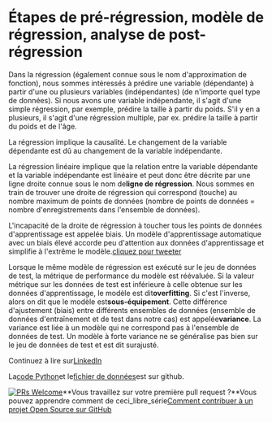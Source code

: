 # Étapes de pré-régression, modèle de régression, analyse de post-régression

Dans la régression (également connue sous le nom d'approximation de fonction), nous sommes intéressés à prédire une variable (dépendante) à partir d'une ou plusieurs variables (indépendantes) (de n'importe quel type de données). Si nous avons une variable indépendante, il s'agit d'une simple régression, par exemple, prédire la taille à partir du poids. S'il y en a plusieurs, il s'agit d'une régression multiple, par ex. prédire la taille à partir du poids et de l'âge.

La régression implique la causalité. Le changement de la variable dépendante est dû au changement de la variable indépendante.

La régression linéaire implique que la relation entre la variable dépendante et la variable indépendante est linéaire et peut donc être décrite par une ligne droite connue sous le nom de**ligne de régression**. Nous sommes en train de trouver une droite de régression qui correspond (touche) au nombre maximum de points de données (nombre de points de données = nombre d'enregistrements dans l'ensemble de données).

L'incapacité de la droite de régression à toucher tous les points de données d'apprentissage est appelée biais. Un modèle d'apprentissage automatique avec un biais élevé accorde peu d'attention aux données d'apprentissage et simplifie à l'extrême le modèle.[cliquez pour tweeter](https://clicktotweet.com/6Rcfz)

Lorsque le même modèle de régression est exécuté sur le jeu de données de test, la métrique de performance du modèle est réévaluée. Si la valeur métrique sur les données de test est inférieure à celle obtenue sur les données d'apprentissage, le modèle est dit**overfitting**. Si c'est l'inverse, alors on dit que le modèle est**sous-équipement**. Cette différence d'ajustement (biais) entre différents ensembles de données (ensemble de données d'entraînement et de test dans notre cas) est appelée**variance**. La variance est liée à un modèle qui ne correspond pas à l'ensemble de données de test. Un modèle à forte variance ne se généralise pas bien sur le jeu de données de test et est dit surajusté.

Continuez à lire sur[LinkedIn](https://www.linkedin.com/pulse/simple-linear-regression-overview-nitin-malik/)

La[code Python](https://github.com/drnitinmalik/simple-linear-regression/blob/main/predict-GPA-from-SAT.py)et le[fichier de données](https://github.com/drnitinmalik/simple-linear-regression/blob/main/SAT-GPA.csv)est sur github.

[![PRs Welcome](https://img.shields.io/badge/PRs-welcome-brightgreen.svg?style=flat-square)](https://makeapullrequest.com)**Vous travaillez sur votre première pull request ?**Vous pouvez apprendre comment de ceci_libre_série[Comment contribuer à un projet Open Source sur GitHub](https://kcd.im/pull-request)

